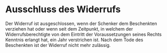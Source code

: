 # Ausschluss des Widerrufs

Der Widerruf ist ausgeschlossen, wenn der Schenker dem Beschenkten verziehen hat oder wenn seit dem Zeitpunkt, in welchem der Widerrufsberechtigte von dem Eintritt der Voraussetzungen seines Rechts Kenntnis erlangt hat, ein Jahr verstrichen ist. Nach dem Tode des Beschenkten ist der Widerruf nicht mehr zulässig. 

